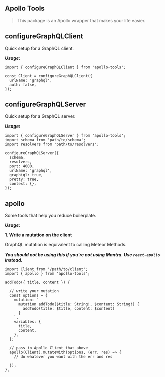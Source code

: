 ## Apollo Tools

> This package is an Apollo wrapper that makes your life easier.

## configureGraphQLClient

Quick setup for a GraphQL client.

***Usage:***
```
import { configureGraphQLClient } from 'apollo-tools';

const Client = configureGraphQLClient({
  urlName: 'graphql',
  auth: false,
});
```

## configureGraphQLServer

Quick setup for a GraphQL server.

***Usage:***
```
import { configureGraphQLServer } from 'apollo-tools';
import schema from 'path/to/schema';
import resolvers from 'path/to/resolvers';

configureGraphQLServer({
  schema,
  resolvers,
  port: 4000,
  urlName: 'graphql',
  graphiql: true,
  pretty: true,
  context: {},
});
```

## apollo

Some tools that help you reduce boilerplate.

***Usage:***

**1. Write a mutation on the client**

GraphQL mutation is equivalent to calling Meteor Methods.

***You should not be using this if you're not using Mantra. Use `react-apollo` instead.***

```
import Client from '/path/to/client';
import { apollo } from 'apollo-tools';

addTodo({ title, content }) {

  // write your mutation
  const options = {
    mutation: `
      mutation addTodo($title: String!, $content: String!) {
        addTodo(title: $title, content: $content)
      }
    `,
    variables: {
      title,
      content,
    },
  };

  // pass in Apollo Client that above
  apollo(Client).mutateWith(options, (err, res) => {
    // do whatever you want with the err and res

  });
},
```
